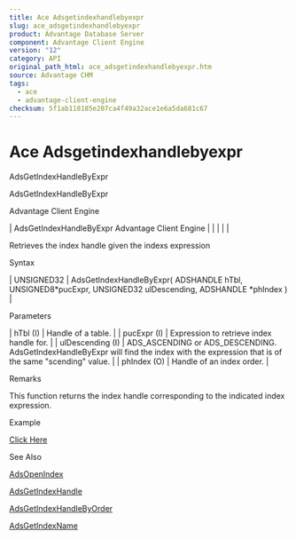 ```yaml
---
title: Ace Adsgetindexhandlebyexpr
slug: ace_adsgetindexhandlebyexpr
product: Advantage Database Server
component: Advantage Client Engine
version: "12"
category: API
original_path_html: ace_adsgetindexhandlebyexpr.htm
source: Advantage CHM
tags:
  - ace
  - advantage-client-engine
checksum: 5f1ab118185e207ca4f49a32ace1e6a5da681c67
---
```


# Ace Adsgetindexhandlebyexpr

AdsGetIndexHandleByExpr

AdsGetIndexHandleByExpr

Advantage Client Engine

| AdsGetIndexHandleByExpr  Advantage Client Engine |  |  |  |  |

Retrieves the index handle given the indexs expression

Syntax

| UNSIGNED32 | AdsGetIndexHandleByExpr( ADSHANDLE hTbl,  UNSIGNED8\*pucExpr,  UNSIGNED32 ulDescending,  ADSHANDLE \*phIndex ) |

Parameters

| hTbl (I) | Handle of a table. |
| pucExpr (I) | Expression to retrieve index handle for. |
| ulDescending (I) | ADS\_ASCENDING or ADS\_DESCENDING. AdsGetIndexHandleByExpr will find the index with the expression that is of the same "scending" value. |
| phIndex (O) | Handle of an index order. |

Remarks

This function returns the index handle corresponding to the indicated index expression.

Example

[Click Here](ace_examples.md#adsgetindexhandlebyexprexample)

See Also

[AdsOpenIndex](ace_adsopenindex.md)

[AdsGetIndexHandle](ace_adsgetindexhandle.md)

[AdsGetIndexHandleByOrder](ace_adsgetindexhandlebyorder.md)

[AdsGetIndexName](ace_adsgetindexname.md)
